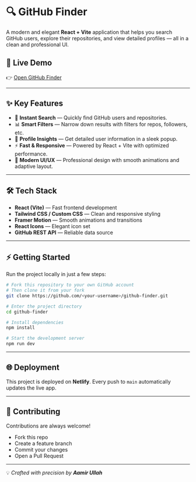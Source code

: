 # 🔍 GitHub Finder

A modern and elegant **React + Vite** application that helps you search GitHub users, explore their repositories, and view detailed profiles — all in a clean and professional UI.

## 🚀 Live Demo

👉 [Open GitHub Finder](https://githubfinder-reactvite.netlify.app)

---

## ✨ Key Features

* 🔎 **Instant Search** — Quickly find GitHub users and repositories.
* 📊 **Smart Filters** — Narrow down results with filters for repos, followers, etc.
* 👤 **Profile Insights** — Get detailed user information in a sleek popup.
* ⚡ **Fast & Responsive** — Powered by React + Vite with optimized performance.
* 🎨 **Modern UI/UX** — Professional design with smooth animations and adaptive layout.

---

## 🛠️ Tech Stack

* **React (Vite)** — Fast frontend development
* **Tailwind CSS / Custom CSS** — Clean and responsive styling
* **Framer Motion** — Smooth animations and transitions
* **React Icons** — Elegant icon set
* **GitHub REST API** — Reliable data source

---

## ⚡ Getting Started

Run the project locally in just a few steps:

```bash
# Fork this repository to your own GitHub account
# Then clone it from your fork
git clone https://github.com/<your-username>/github-finder.git

# Enter the project directory
cd github-finder

# Install dependencies
npm install

# Start the development server
npm run dev
```

---

## 🌐 Deployment

This project is deployed on **Netlify**.
Every push to `main` automatically updates the live app.

---

## 🤝 Contributing

Contributions are always welcome!

* Fork this repo
* Create a feature branch
* Commit your changes
* Open a Pull Request

---

💡 *Crafted with precision by **Aamir Ullah***
